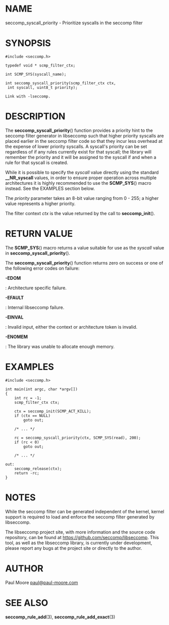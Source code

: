 NAME
====

seccomp_syscall_priority - Prioritize syscalls in the seccomp filter

SYNOPSIS
========

    #include <seccomp.h>

    typedef void * scmp_filter_ctx;

    int SCMP_SYS(syscall_name);

    int seccomp_syscall_priority(scmp_filter_ctx ctx,
     int syscall, uint8_t priority);

    Link with -lseccomp.

DESCRIPTION
===========

The **seccomp_syscall_priority**() function provides a priority hint
to the seccomp filter generator in libseccomp such that higher priority
syscalls are placed earlier in the seccomp filter code so that they
incur less overhead at the expense of lower priority syscalls. A
syscall's priority can be set regardless of if any rules currently
exist for that syscall; the library will remember the priority and it
will be assigned to the syscall if and when a rule for that syscall is
created.

While it is possible to specify the *syscall* value directly using the
standard **__NR_syscall** values, in order to ensure proper operation
across multiple architectures it is highly recommended to use the
**SCMP_SYS**() macro instead. See the EXAMPLES section below.

The *priority* parameter takes an 8-bit value ranging from 0 - 255; a
higher value represents a higher priority.

The filter context *ctx* is the value returned by the call to
**seccomp_init**().

RETURN VALUE
============

The **SCMP_SYS**() macro returns a value suitable for use as the
*syscall* value in **seccomp_syscall_priority**().

The **seccomp_syscall_priority**() function returns zero on success or
one of the following error codes on failure:

**-EDOM**

:   Architecture specific failure.

**-EFAULT**

:   Internal libseccomp failure.

**-EINVAL**

:   Invalid input, either the context or architecture token is invalid.

**-ENOMEM**

:   The library was unable to allocate enough memory.

EXAMPLES
========

    #include <seccomp.h>

    int main(int argc, char *argv[])
    {
    	int rc = -1;
    	scmp_filter_ctx ctx;

    	ctx = seccomp_init(SCMP_ACT_KILL);
    	if (ctx == NULL)
    		goto out;

    	/* ... */

    	rc = seccomp_syscall_priority(ctx, SCMP_SYS(read), 200);
    	if (rc < 0)
    		goto out;

    	/* ... */

    out:
    	seccomp_release(ctx);
    	return -rc;
    }

NOTES
=====

While the seccomp filter can be generated independent of the kernel,
kernel support is required to load and enforce the seccomp filter
generated by libseccomp.

The libseccomp project site, with more information and the source code
repository, can be found at https://github.com/seccomp/libseccomp. This
tool, as well as the libseccomp library, is currently under development,
please report any bugs at the project site or directly to the author.

AUTHOR
======

Paul Moore <paul@paul-moore.com>

SEE ALSO
========

**seccomp_rule_add**(3), **seccomp_rule_add_exact**(3)
